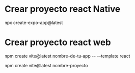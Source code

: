 # Crear proyecto react Native

npx create-expo-app@latest


# Crear proyecto react web

npm create vite@latest nombre-de-tu-app -- --template react

npm create vite@latest nombre-proyecto
